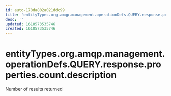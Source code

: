 ```yaml
---
id: auto-178da802a021ddc99
title: 'entityTypes.org.amqp.management.operationDefs.QUERY.response.properties.count.description'
desc: ''
updated: 1618573535746
created: 1618573535746
---
```

# entityTypes.org.amqp.management.operationDefs.QUERY.response.properties.count.description

Number of results returned